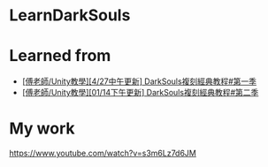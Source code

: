 # LearnDarkSouls
# Learned from 
- [[傅老師/Unity教學][4/27中午更新] DarkSouls複刻經典教程#第一季](https://www.bilibili.com/video/BV1gW411T7yb/?spm_id_from=333.999.0.0&vd_source=e2a457cdb38cfd013f8e361246fb5444)
- [[傅老師/Unity教學][01/14下午更新] DarkSouls複刻經典教程#第二季](https://www.bilibili.com/video/BV1qp411Z7qt/?spm_id_from=333.337.search-card.all.click&vd_source=e2a457cdb38cfd013f8e361246fb5444)

# My work
https://www.youtube.com/watch?v=s3m6Lz7d6JM
